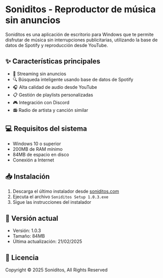 # Soniditos - Reproductor de música sin anuncios

Soniditos es una aplicación de escritorio para Windows que te permite disfrutar de música sin interrupciones publicitarias, utilizando la base de datos de Spotify y reproducción desde YouTube.

## ✨ Características principales

- 🚫 Streaming sin anuncios
- 🔍 Búsqueda inteligente usando base de datos de Spotify
- 🎧 Alta calidad de audio desde YouTube
- 📋 Gestión de playlists personalizadas
- 🎮 Integración con Discord
- 📻 Radio de artista y canción similar

## 💻 Requisitos del sistema

- Windows 10 o superior
- 200MB de RAM mínimo
- 84MB de espacio en disco
- Conexión a Internet

## 📥 Instalación

1. Descarga el último instalador desde [soniditos.com](https://soniditos.com/install)
2. Ejecuta el archivo `Soniditos Setup 1.0.3.exe`
3. Sigue las instrucciones del instalador

## 🔄 Versión actual

- Versión: 1.0.3
- Tamaño: 84MB
- Última actualización: 21/02/2025

## 📝 Licencia

Copyright © 2025 Soniditos, All Rights Reserved
